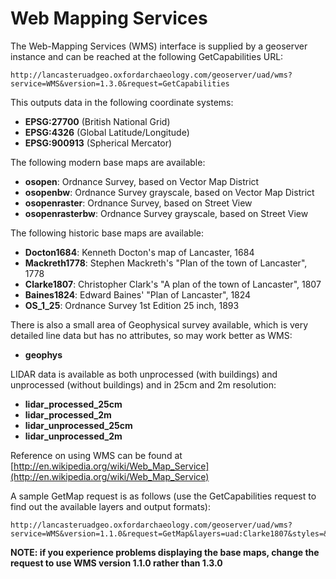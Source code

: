 # Web Mapping Services

The Web-Mapping Services (WMS) interface is supplied by a geoserver instance and can be reached at the following GetCapabilities URL:

    http://lancasteruadgeo.oxfordarchaeology.com/geoserver/uad/wms?service=WMS&version=1.3.0&request=GetCapabilities

This outputs data in the following coordinate systems:

* **EPSG:27700** (British National Grid)
* **EPSG:4326** (Global Latitude/Longitude)
* **EPSG:900913** (Spherical Mercator)

The following modern base maps are available:

* **osopen**: Ordnance Survey, based on Vector Map District
* **osopenbw**: Ordnance Survey grayscale, based on Vector Map District
* **osopenraster**: Ordnance Survey, based on Street View
* **osopenrasterbw**: Ordnance Survey grayscale, based on Street View

The following historic base maps are available:

* **Docton1684**: Kenneth Docton's map of Lancaster, 1684
* **Mackreth1778**: Stephen Mackreth's "Plan of the town of Lancaster", 1778
* **Clarke1807**: Christopher Clark's "A plan of the town of Lancaster", 1807
* **Baines1824**: Edward Baines' "Plan of Lancaster", 1824
* **OS_1_25**: Ordnance Survey 1st Edition 25 inch, 1893

There is also a small area of Geophysical survey available, which is very detailed line data but has no attributes, so may work better as WMS:

* **geophys**

LIDAR data is available as both unprocessed (with buildings) and unprocessed (without buildings) and in 25cm and 2m resolution:
* **lidar_processed_25cm**
* **lidar_processed_2m**
* **lidar_unprocessed_25cm**
* **lidar_unprocessed_2m**

Reference on using WMS can be found at [http://en.wikipedia.org/wiki/Web_Map_Service](http://en.wikipedia.org/wiki/Web_Map_Service)

A sample GetMap request is as follows (use the GetCapabilities request to find out the available layers and output formats):

    http://lancasteruadgeo.oxfordarchaeology.com/geoserver/uad/wms?service=WMS&version=1.1.0&request=GetMap&layers=uad:Clarke1807&styles=&bbox=347195.2852705703,460963.365584321,348158.27652011556,462471.0608549123&width=327&height=512&srs=EPSG:27700&format=image%2Fjpeg

**NOTE: if you experience problems displaying the base maps, change the request to use WMS version 1.1.0 rather than 1.3.0**